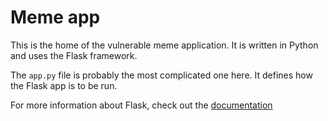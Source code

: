 # Meme app

This is the home of the vulnerable meme application. It is written in Python and uses the Flask framework.

The `app.py` file is probably the most complicated one here. It defines how the Flask app is to be run.

For more information about Flask, check out the [documentation](https://flask.palletsprojects.com/en/3.0.x/)